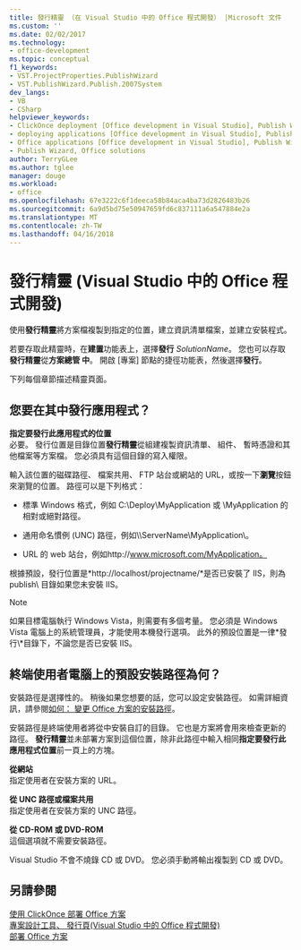 ```yaml
---
title: 發行精靈 （在 Visual Studio 中的 Office 程式開發） |Microsoft 文件
ms.custom: ''
ms.date: 02/02/2017
ms.technology:
- office-development
ms.topic: conceptual
f1_keywords:
- VST.ProjectProperties.PublishWizard
- VST.PublishWizard.Publish.2007System
dev_langs:
- VB
- CSharp
helpviewer_keywords:
- ClickOnce deployment [Office development in Visual Studio], Publish Wizard
- deploying applications [Office development in Visual Studio], Publish Wizard
- Office applications [Office development in Visual Studio], Publish Wizard
- Publish Wizard, Office solutions
author: TerryGLee
ms.author: tglee
manager: douge
ms.workload:
- office
ms.openlocfilehash: 67e3222c6f1deeca58b84aca4ba73d2826483b26
ms.sourcegitcommit: 6a9d5bd75e50947659fd6c837111a6a547884e2a
ms.translationtype: MT
ms.contentlocale: zh-TW
ms.lasthandoff: 04/16/2018
---
```

# <a name="publish-wizard-office-development-in-visual-studio"></a>發行精靈 (Visual Studio 中的 Office 程式開發)
  使用**發行精靈**將方案檔複製到指定的位置，建立資訊清單檔案，並建立安裝程式。  
  
 若要存取此精靈時，在**建置**功能表上，選擇**發行** *SolutionName*。 您也可以存取**發行精靈**從**方案總管 中**。 開啟 [專案] 節點的捷徑功能表，然後選擇**發行**。  
  
 下列每個章節描述精靈頁面。  
  
## <a name="where-do-you-want-to-publish-the-application"></a>您要在其中發行應用程式？  
 **指定要發行此應用程式的位置**  
 必要。 發行位置是目錄位置**發行精靈**從組建複製資訊清單、 組件、 暫時憑證和其他檔案等方案檔。 您必須具有這個目錄的寫入權限。  
  
 輸入該位置的磁碟路徑、 檔案共用、 FTP 站台或網站的 URL，或按一下**瀏覽**按鈕來瀏覽的位置。 路徑可以是下列格式：  
  
-   標準 Windows 格式，例如 C:\Deploy\MyApplication 或 \MyApplication 的相對或絕對路徑。  
  
-   通用命名慣例 (UNC) 路徑，例如\\\ServerName\MyApplication\\。  
  
-   URL 的 web 站台，例如http://www.microsoft.com/MyApplication。  
  
 根據預設，發行位置是*http://localhost/projectname/*是否已安裝了 IIS，則為 publish\ 目錄如果您未安裝 IIS。  
  
> [!NOTE]  
>  如果目標電腦執行 Windows Vista，則需要有多個考量。 您必須是 Windows Vista 電腦上的系統管理員，才能使用本機發行選項。 此外的預設位置是一律*發行\\*目錄下，不論您是否已安裝 IIS。  
  
## <a name="what-is-the-default-installation-path-on-end-user-computers"></a>終端使用者電腦上的預設安裝路徑為何？  
 安裝路徑是選擇性的。 稍後如果您想要的話，您可以設定安裝路徑。 如需詳細資訊，請參閱[如何： 變更 Office 方案的安裝路徑](http://msdn.microsoft.com/en-us/d0eaa07b-2d72-4902-899f-2f9fb165b8fd)。  
  
 安裝路徑是終端使用者將從中安裝自訂的目錄。 它也是方案將會用來檢查更新的路徑。 **發行精靈**並未部署方案到這個位置，除非此路徑中輸入相同**指定要發行此應用程式位置**前一頁上的方塊。  
  
 **從網站**  
 指定使用者在安裝方案的 URL。  
  
 **從 UNC 路徑或檔案共用**  
 指定使用者在安裝方案的 UNC 路徑。  
  
 **從 CD-ROM 或 DVD-ROM**  
 這個選項就不需要安裝路徑。  
  
 Visual Studio 不會不燒錄 CD 或 DVD。 您必須手動將輸出複製到 CD 或 DVD。  
  
## <a name="see-also"></a>另請參閱  
 [使用 ClickOnce 部署 Office 方案](../vsto/deploying-an-office-solution-by-using-clickonce.md)   
 [專案設計工具、 發行頁&#40;Visual Studio 中的 Office 程式開發&#41;](../vsto/publish-page-project-designer-office-development-in-visual-studio.md)   
 [部署 Office 方案](../vsto/deploying-an-office-solution.md)  
  
  